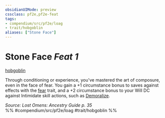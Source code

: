 ```yaml
---
obsidianUIMode: preview
cssclass: pf2e,pf2e-feat
tags:
- compendium/src/pf2e/loag
- trait/hobgoblin
aliases: ["Stone Face"]
---
```

# Stone Face  *Feat 1*  
[hobgoblin](/rules/traits/hobgoblin-locg.md)  


Through conditioning or experience, you've mastered the art of composure, even in the face of fear. You gain a +1 circumstance bonus to saves against effects with the [fear](/rules/traits/fear.md) trait, and a +2 circumstance bonus to your Will DC against Intimidate skill actions, such as [Demoralize](/rules/actions/demoralize.md).

*Source: Lost Omens: Ancestry Guide p. 35*  
%% #compendium/src/pf2e/loag #trait/hobgoblin %%
